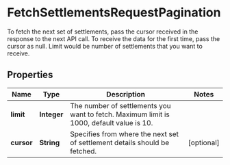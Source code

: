 

# FetchSettlementsRequestPagination

To fetch the next set of settlements, pass the cursor received in the response to the next API call.   To receive the data for the first time, pass the cursor as null.   Limit would be number of settlements that you want to receive.

## Properties

| Name | Type | Description | Notes |
|------------ | ------------- | ------------- | -------------|
|**limit** | **Integer** | The number of settlements you want to fetch. Maximum limit is 1000, default value is 10. |  |
|**cursor** | **String** | Specifies from where the next set of settlement details should be fetched. |  [optional] |



